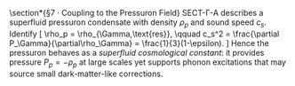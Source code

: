 \section*{§7 · Coupling to the Pressuron Field}
SECT-Γ-A describes a superfluid pressuron condensate with density $\rho_p$ and sound speed $c_s$.  
Identify
\[
\rho_p = \rho_{\Gamma,\text{res}},
\qquad
c_s^2 = \frac{\partial P_\Gamma}{\partial\rho_\Gamma}
      = \frac{1}{3}(1-\epsilon).
\]
Hence the pressuron behaves as a *superfluid cosmological constant*: it provides pressure $P_p=-\rho_p$ at large scales yet supports phonon excitations that may source small dark-matter-like corrections.
